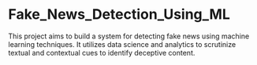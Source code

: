 # Fake_News_Detection_Using_ML
This project aims to build a system for detecting fake news using machine learning techniques. It utilizes data science and analytics to scrutinize textual and contextual cues to identify deceptive content.
